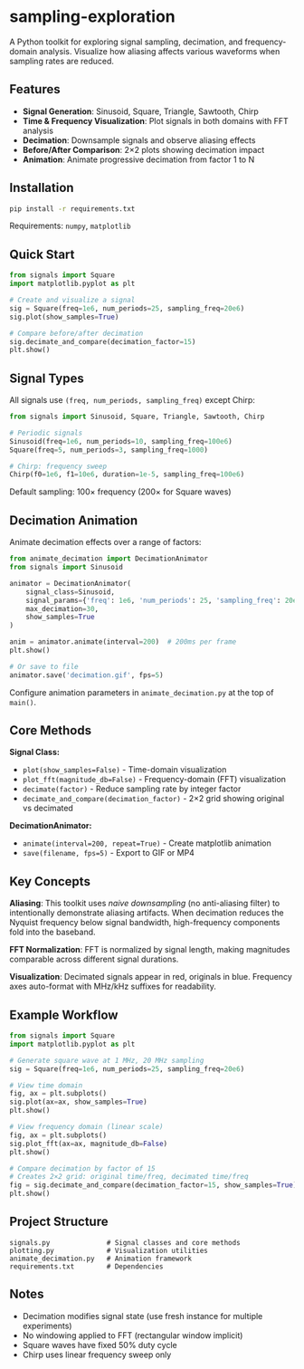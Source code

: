 # sampling-exploration

A Python toolkit for exploring signal sampling, decimation, and frequency-domain analysis. Visualize how aliasing affects various waveforms when sampling rates are reduced.

## Features

- **Signal Generation**: Sinusoid, Square, Triangle, Sawtooth, Chirp
- **Time & Frequency Visualization**: Plot signals in both domains with FFT analysis
- **Decimation**: Downsample signals and observe aliasing effects
- **Before/After Comparison**: 2×2 plots showing decimation impact
- **Animation**: Animate progressive decimation from factor 1 to N

## Installation

```bash
pip install -r requirements.txt
```

Requirements: `numpy`, `matplotlib`

## Quick Start

```python
from signals import Square
import matplotlib.pyplot as plt

# Create and visualize a signal
sig = Square(freq=1e6, num_periods=25, sampling_freq=20e6)
sig.plot(show_samples=True)

# Compare before/after decimation
sig.decimate_and_compare(decimation_factor=15)
plt.show()
```

## Signal Types

All signals use `(freq, num_periods, sampling_freq)` except Chirp:

```python
from signals import Sinusoid, Square, Triangle, Sawtooth, Chirp

# Periodic signals
Sinusoid(freq=1e6, num_periods=10, sampling_freq=100e6)
Square(freq=5, num_periods=3, sampling_freq=1000)

# Chirp: frequency sweep
Chirp(f0=1e6, f1=10e6, duration=1e-5, sampling_freq=100e6)
```

Default sampling: 100× frequency (200× for Square waves)

## Decimation Animation

Animate decimation effects over a range of factors:

```python
from animate_decimation import DecimationAnimator
from signals import Sinusoid

animator = DecimationAnimator(
    signal_class=Sinusoid,
    signal_params={'freq': 1e6, 'num_periods': 25, 'sampling_freq': 20e6},
    max_decimation=30,
    show_samples=True
)

anim = animator.animate(interval=200)  # 200ms per frame
plt.show()

# Or save to file
animator.save('decimation.gif', fps=5)
```

Configure animation parameters in `animate_decimation.py` at the top of `main()`.

## Core Methods

**Signal Class:**
- `plot(show_samples=False)` - Time-domain visualization
- `plot_fft(magnitude_db=False)` - Frequency-domain (FFT) visualization
- `decimate(factor)` - Reduce sampling rate by integer factor
- `decimate_and_compare(decimation_factor)` - 2×2 grid showing original vs decimated

**DecimationAnimator:**
- `animate(interval=200, repeat=True)` - Create matplotlib animation
- `save(filename, fps=5)` - Export to GIF or MP4

## Key Concepts

**Aliasing**: This toolkit uses *naive downsampling* (no anti-aliasing filter) to intentionally demonstrate aliasing artifacts. When decimation reduces the Nyquist frequency below signal bandwidth, high-frequency components fold into the baseband.

**FFT Normalization**: FFT is normalized by signal length, making magnitudes comparable across different signal durations.

**Visualization**: Decimated signals appear in red, originals in blue. Frequency axes auto-format with MHz/kHz suffixes for readability.

## Example Workflow

```python
from signals import Square
import matplotlib.pyplot as plt

# Generate square wave at 1 MHz, 20 MHz sampling
sig = Square(freq=1e6, num_periods=25, sampling_freq=20e6)

# View time domain
fig, ax = plt.subplots()
sig.plot(ax=ax, show_samples=True)
plt.show()

# View frequency domain (linear scale)
fig, ax = plt.subplots()
sig.plot_fft(ax=ax, magnitude_db=False)
plt.show()

# Compare decimation by factor of 15
# Creates 2×2 grid: original time/freq, decimated time/freq
fig = sig.decimate_and_compare(decimation_factor=15, show_samples=True)
plt.show()
```

## Project Structure

```
signals.py              # Signal classes and core methods
plotting.py             # Visualization utilities
animate_decimation.py   # Animation framework
requirements.txt        # Dependencies
```

## Notes

- Decimation modifies signal state (use fresh instance for multiple experiments)
- No windowing applied to FFT (rectangular window implicit)
- Square waves have fixed 50% duty cycle
- Chirp uses linear frequency sweep only

